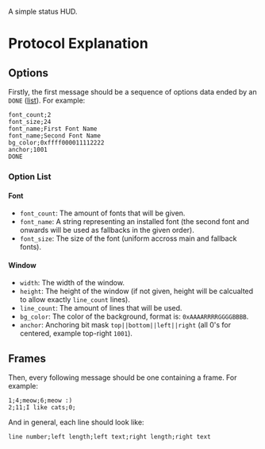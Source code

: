 A simple status HUD.

# Protocol Explanation
## Options
Firstly, the first message should be a sequence of options
data ended by an `DONE` ([list](#option-list)). For example:

```
font_count;2
font_size;24
font_name;First Font Name
font_name;Second Font Name
bg_color;0xffff000011112222
anchor;1001
DONE
```

### Option List

#### Font

* `font_count`: The amount of fonts that will be given.
* `font_name`: A string representing an installed font (the second font and onwards will be used as fallbacks in the given order).
* `font_size`: The size of the font (uniform accross main
and fallback fonts).

#### Window

* `width`: The width of the window.
* `height`: The height of the window (if not given, height
will be calcualted to allow exactly `line_count` lines).
* `line_count`: The amount of lines that will be used.
* `bg_color`: The color of the background, format is: `0xAAAARRRRGGGGBBBB`.
* `anchor`: Anchoring bit mask `top||bottom||left||right` (all 0's for centered, example top-right `1001`).

## Frames

Then, every following message should be one containing a
frame. For example:

```
1;4;meow;6;meow :)
2;11;I like cats;0;
```

And in general, each line should look like:

`line number;left length;left text;right length;right text`
